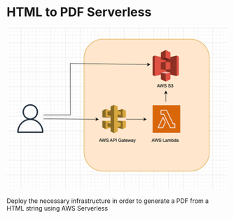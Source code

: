 # HTML to PDF Serverless

<p align="center">
    <img src="./docs/html-pdf-arch.png" alt="architecture" width="1024">
</p>

Deploy the necessary infrastructure in order to generate a PDF from a HTML string using AWS Serverless